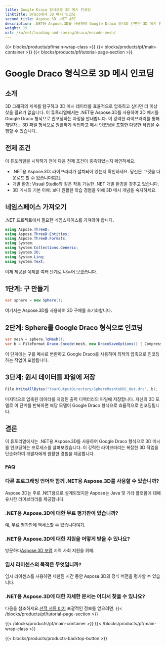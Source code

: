 ```yaml
---
title: Google Draco 형식으로 3D 메시 인코딩
linktitle: Draco에서 3D 메시 인코딩
second_title: Aspose.3D .NET API
description: .NET용 Aspose.3D를 사용하여 Google Draco 형식의 간편한 3D 메시 인코딩을 살펴보세요. 단계별 가이드를 따르세요. 효율적이고 강력하며 개발자 친화적입니다!
weight: 19
url: /ko/net/loading-and-saving/draco/encode-mesh/
---
```


{{< blocks/products/pf/main-wrap-class >}}
{{< blocks/products/pf/main-container >}}
{{< blocks/products/pf/tutorial-page-section >}}

# Google Draco 형식으로 3D 메시 인코딩

## 소개
3D 그래픽의 세계를 탐구하고 3D 메시 데이터를 효율적으로 압축하고 싶다면 더 이상 찾을 필요가 없습니다. 이 튜토리얼에서는 .NET용 Aspose.3D를 사용하여 3D 메시를 Google Draco 형식으로 인코딩하는 과정을 안내합니다. 이 강력한 라이브러리를 통해 개발자는 3D 파일 형식으로 원활하게 작업하고 메시 인코딩을 포함한 다양한 작업을 수행할 수 있습니다.
## 전제 조건
이 튜토리얼을 시작하기 전에 다음 전제 조건이 충족되었는지 확인하세요.
-  .NET용 Aspose.3D: 라이브러리가 설치되어 있는지 확인하세요. 당신은 그것을 다운로드 할 수 있습니다[여기](https://releases.aspose.com/3d/net/).
- 개발 환경: Visual Studio와 같은 작동 가능한 .NET 개발 환경을 갖추고 있습니다.
- 3D 메시의 기본 이해: 보다 원활한 학습 경험을 위해 3D 메시 개념을 숙지하세요.
## 네임스페이스 가져오기
.NET 프로젝트에서 필요한 네임스페이스를 가져와야 합니다.
```csharp
using Aspose.ThreeD;
using Aspose.ThreeD.Entities;
using Aspose.ThreeD.Formats;
using System;
using System.Collections.Generic;
using System.IO;
using System.Linq;
using System.Text;
```
이제 제공된 예제를 여러 단계로 나누어 보겠습니다.
## 1단계: 구 만들기
```csharp
var sphere = new Sphere();
```
여기서는 Aspose.3D를 사용하여 3D 구체를 초기화합니다.
## 2단계: Sphere를 Google Draco 형식으로 인코딩
```csharp
var mesh = sphere.ToMesh();
var b = FileFormat.Draco.Encode(mesh, new DracoSaveOptions() { CompressionLevel = DracoCompressionLevel.Optimal });
```
이 단계에는 구를 메시로 변환하고 Google Draco를 사용하여 최적의 압축으로 인코딩하는 작업이 포함됩니다.
## 3단계: 원시 데이터를 파일에 저장
```csharp
File.WriteAllBytes("YourOutputDirectory/SphereMeshtoDRC_Out.drc", b);
```
마지막으로 압축된 데이터를 지정된 출력 디렉터리의 파일에 저장합니다.
자신의 3D 모델로 이 단계를 반복하면 해당 모델이 Google Draco 형식으로 효율적으로 인코딩됩니다.
## 결론
이 튜토리얼에서는 .NET용 Aspose.3D를 사용하여 Google Draco 형식으로 3D 메시를 인코딩하는 프로세스를 살펴보았습니다. 이 강력한 라이브러리는 복잡한 3D 작업을 단순화하여 개발자에게 원활한 경험을 제공합니다.

### FAQ
### 다른 프로그래밍 언어와 함께 .NET용 Aspose.3D를 사용할 수 있습니까?
Aspose.3D는 주로 .NET용으로 설계되었지만 Aspose는 Java 및 기타 플랫폼에 대해 유사한 라이브러리를 제공합니다.
### .NET용 Aspose.3D에 대한 무료 평가판이 있습니까?
 예, 무료 평가판에 액세스할 수 있습니다[여기](https://releases.aspose.com/).
### .NET용 Aspose.3D에 대한 지원을 어떻게 받을 수 있나요?
 방문하다[Aspose.3D 포럼](https://forum.aspose.com/c/3d/18) 지역 사회 지원을 위해.
### 임시 라이센스의 목적은 무엇입니까?
임시 라이센스를 사용하면 제한된 시간 동안 Aspose.3D의 정식 버전을 평가할 수 있습니다.
### .NET용 Aspose.3D에 대한 자세한 문서는 어디서 찾을 수 있나요?
 다음을 참조하세요.[선적 서류 비치](https://reference.aspose.com/3d/net/) 포괄적인 정보를 얻으려면.
{{< /blocks/products/pf/tutorial-page-section >}}

{{< /blocks/products/pf/main-container >}}
{{< /blocks/products/pf/main-wrap-class >}}

{{< blocks/products/products-backtop-button >}}
